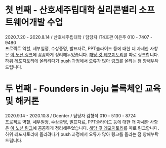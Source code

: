 # 첫 번째 - 산호세주립대학 실리콘밸리 소프트웨어개발 수업
2020.7.20 - 2020.8.14 / 산호세주립대학 / 담당자 IT4호관 이은주 010 - 7407 - 9480 \
프로젝트 역할, 세부일정, 수상증명, 발표자료, PPT슬라이드 등에 대한 더 자세한 사항은 [이 노션 링크](https://www.notion.so/kangtaeha/SJSU-Silicon-Valley-SW-Project-a68a7515cb4c4f349c793f87e15657d0)에 꼼꼼하게 정리해두었습니다.
[해당 깃 레포지토리](https://github.com/moonmola/MBTIclub)를 따로 링크합니다. 하위 레포지토리에 올리려다가 push 과정에서 오류가 많아 링크를 올리는 점 양해부탁드립니다.


# 두 번째 - Founders in Jeju 블록체인 교육 및 해커톤
2020.9.14 - 2020.10.8 / Dcenter / 담당자 김형석 010 - 5130 - 8724 \
프로젝트 역할, 세부일정, 수상증명, 발표자료, PPT슬라이드 등에 대한 더 자세한 사항은 [이 노션 링크](https://www.notion.so/kangtaeha/FOUNDERS-IN-JEJU-c325b24ba90a472b85ee14a31d18e53c)에 꼼꼼하게 정리해두었습니다.
[해당 깃 레포지토리](https://github.com/FOUNDERS-in-JEJU)를 따로 링크합니다. 하위 레포지토리에 올리려다가 push 과정에서 오류가 많아 링크를 올리는 점 양해부탁드립니다.
